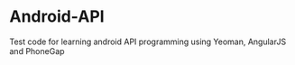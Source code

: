 Android-API
===========

Test code for learning android API programming using Yeoman, AngularJS and PhoneGap

